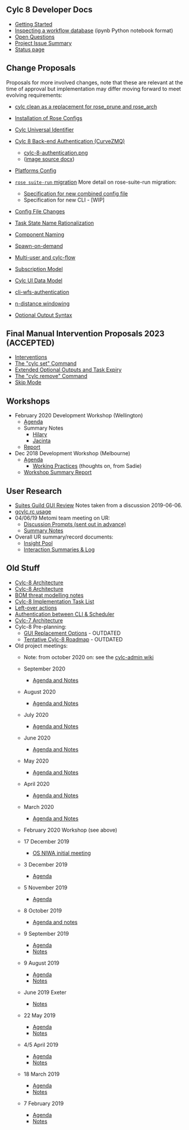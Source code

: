 

## Cylc 8 Developer Docs

- [Getting Started](howto/dev-setup)
- [Inspecting a workflow database](howto/inspect_suite_database.ipynb) (ipynb Python notebook format)
- [Open Questions](https://github.com/issues?q=is%3Aopen+is%3Aissue+archived%3Afalse+label%3Aquestion+org%3Acylc)
- [Project Issue Summary](project-issue-summary.md)
- [Status page](status/status.md)


## Change Proposals

Proposals for more involved changes, note that these are relevant at the time
of approval but implementation may differ moving forward to meet
evolving requirements:

- [cylc clean as a replacement for rose_prune and rose_arch](proposal-cylc-clean.md)
- [Installation of Rose Configs](proposal-cylc-rose-installing-rose-configs.md)
- [Cylc Universal Identifier](proposal-universal-id.md)
- [Cylc 8 Back-end Authentication (CurveZMQ)](cylc-8-authentication.md)
    - [cylc-8-authentication.png](img/cylc-8-authentication.png)
    - ([image source docx](img/keys.docx))
- [Platforms Config](proposal-platforms.md)
- [`rose suite-run` migration](proposal-rose-suite-run.md)
  More detail on rose-suite-run migration:
  - [Specification for new combined config file](rose-suite-run-proposal/cylc-flow-rc.md)
  - Specification for new CLI - [WIP]

- [Config File Changes](proposal-config-changes.md)

- [Task State Name Rationalization](proposal-state-names.md)

- [Component Naming](proposal-component-names.md)
- [Spawn-on-demand](proposal-spawn-on-d.md)
- [Multi-user and cylc-flow](proposal-multi-user-approach.md)
- [Subscription Model](proposal-subscriptions.md)
- [Cylc UI Data Model](proposal-cylc-ui-data-model.md)
- [cli-wfs-authentication](proposal-cli-wfs-authentication.md)
- [n-distance windowing](proposal-n-distance-window.md)
- [Optional Output Syntax](proposal-new-output-syntax.md)


## Final Manual Intervention Proposals 2023 (ACCEPTED)

- [Interventions](proposal-interventions.md)
- [The "cylc set" Command](proposal-cylc-set.md)
- [Extended Optional Outputs and Task Expiry](proposal-optional-output-extension.md)
- [The "cylc remove" Command](proposal-remove.md)
- [Skip Mode](proposal-skip-mode.md)


## Workshops

- February 2020 Development Workshop (Wellington)
  - [Agenda](feb2020-workshop-agenda)
  - Summary Notes
    - [Hilary](feb2020-workshop-notes)
    - [Jacinta](feb2020-workshop-notes-jr)
  - [Report](feb2020-workshop-report)
- Dec 2018 Development Workshop (Melbourne)
  - [Agenda](dec-workshop-agenda)
    - [Working Practices](practices-prompts) (thoughts on, from Sadie)
  - [Workshop Summary Report](dec-workshop-report)


## User Research
- [Suites Guild GUI Review](user-research/20190606-suites-guild-cylc-gui-review.md) Notes taken from a discussion 2019-06-06.
- [gcylc.rc usage](user-research/MO-gcylc-rc-report.md)
- 04/06/19 Metomi team meeting on UR:
  - [Discussion Prompts (sent out in advance)](user-research/ur-initiation-questions.md)
  - [Summary Notes](user-research/ur-meetings/ur-04-june-2019-summary.md)
- Overall UR summary/record documents:
  - [Insight Pool](user-research/ur-insight-pool.md)
  - [Interaction Summaries & Log](user-research/ur-interaction-summaries-log.md)


## Old Stuff

- [Cylc-8 Architecture](cylc-8-architecture)
- [Cylc-8 Architecture](cylc-8-architecture)
- [BOM threat modelling notes](threats.md)
- [Cylc-8 Implementation Task List](cylc-8-tasks)
- [Left-over actions](meetings/left-over-actions.md)
- [Authentication between CLI & Scheduler](proposal-cli-wfs-authentication.md)
- [Cylc-7 Architecture](cylc-7-architecture)
- Cylc-8 Pre-planning:
  - [GUI Replacement Options](gui-replacement-options) - OUTDATED
  - [Tentative Cylc-8 Roadmap](cylc-8-roadmap) - OUTDATED
- Old project meetings:
  - Note: from october 2020 on: see the [cylc-admin wiki](https://github.com/cylc/cylc-admin/wiki)
  - September 2020
    - [Agenda and Notes](meetings/vc-sep-2020.md)
  
  - August 2020
    - [Agenda and Notes](meetings/vc-aug-2020.md)
  
  - July 2020
    - [Agenda and Notes](meetings/vc-jul-2020.md)
  
  - June 2020
    - [Agenda and Notes](meetings/vc-jun-2020.md)
  
  - May 2020
    - [Agenda and Notes](meetings/vc-may-2020.md)
  
  - April 2020
    - [Agenda and Notes](meetings/vc-april-2020.md)
  
  - March 2020
    - [Agenda and Notes](meetings/vc-march-2020-agenda.md)
  
  - February 2020 Workshop (see above)
  
  - 17 December 2019
    - [OS NIWA initial meeting](meetings/dm-os-ho-17Dec2019.md)
  
  - 3 December 2019
    - [Agenda](meetings/vc-dec-2019-agenda.md)
  
  - 5 November 2019
    - [Agenda](meetings/vc-nov-2019-agenda.md)
  
  - 8 October 2019
    - [Agenda and notes](meetings/vc-8-oct-2019-agenda.md)
  
  - 9 September 2019
    - [Agenda](meetings/vc-9-sep-2019-agenda.md)
    - [Notes](meetings/vc-9-sep-2019-notes.md)
  
  - 9 August 2019
    - [Agenda](meetings/vc-9-aug-2019-agenda.md)
    - [Notes](meetings/vc-9-aug-2019-summary.md)
  
  - June 2019 Exeter
    - [Notes](meetings/exeter-jun-2019.md)
  
  - 22 May 2019
    - [Agenda](meetings/vc-22-may-2019-agenda.md)
    - [Notes](meetings/vc-22-may-2019-summary.md)
  
  - 4/5 April 2019
    - [Agenda](meetings/vc-4-apr-2019-agenda.md)
    - [Notes](meetings/vc-4-apr-2019-summary.md)
  
  - 18 March 2019
    - [Agenda](meetings/vc-mar-2019-agenda.md)
    - [Notes](meetings/vc-mar-2019-summary.md)
  
  - 7 February 2019
    - [Agenda](meetings/vc-feb-2019-agenda.md)
    - [Notes](meetings/vc-feb-2019-summary.md)
